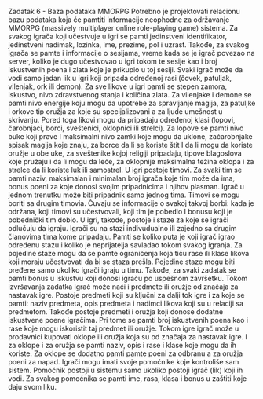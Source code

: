 Zadatak 6 - Baza podataka MMORPG
Potrebno je projektovati relacionu bazu podataka koja će pamtiti informacije neophodne za održavanje MMORPG (massively multiplayer online role-playing game) sistema. Za svakog igrača koji učestvuje u igri se pamti jedinstveni identifikator, jedinstveni nadimak, lozinka, ime, prezime, pol i uzrast. Takođe, za svakog igrača se pamte i informacije o sesijama, vreme kada se je igrač povezao na server, koliko je dugo učestvovao u igri tokom te sesije kao i broj iskustvenih poena i zlata koje je prikupio u toj sesiji. Svaki igrač može da vodi samo jedan lik u igri koji pripada određenoj rasi (čovek, patuljak, vilenjak, ork ili demon). Za sve likove u igri pamti se stepen zamora, iskustvo, nivo zdravstvenog stanja i količina zlata. Za vilenjake i demone se pamti nivo energije koju mogu da upotrebe za spravljanje magija, za patuljke i orkove tip oružja za koje su specijalizovani a za ljude umešnost u skrivanju. Pored toga likovi mogu da pripadaju određenoj klasi (lopovi, čarobnjaci, borci, sveštenici, oklopnici ili strelci). Za lopove se pamti nivo buke koji prave I maksimalni nivo zamki koje mogu da uklone, začarobnjake spisak magija koje znaju, za borce da li se koriste štit I da li mogu da koriste oružje u obe uke, za sveštenike kojoj religiji pripadaju, tipove blagoslova koje pružaju i da li mogu da leče, za oklopnije maksimalna težina oklopa i za strelce da li koriste luk ili samostrel. U igri postoje timovi. Za svaki tim se pamti naziv, maksimalan i minimalan broj igrača koje tim može da ima, bonus poeni za koje donosi svojim pripadnicima i njihov plasman. Igrač u jednom trenutku može biti pripadnik samo jednog tima. Timovi se mogu boriti sa drugim timovia. Čuvaju se informacije o svakoj takvoj borbi: kada je održana, koji timovi su učestvovali, koji tim je pobedio I bonusu koji je pobednički tim dobio. U igri, takođe, postoje i staze za koje se igrači odlučuju da igraju. Igrači su na stazi indivudualno ili zajedno sa drugim članovima tima kome pripadaju. Pamti se koliko puta je koji igrač igrao određenu stazu i koliko je neprijatelja savladao tokom svakog igranja. Za pojedine staze mogu da se pamte ograničenja koja tiču rase ili klase likova koji moraju učestvovati da bi se staza prešla. Pojedine staze mogu biti pređene samo ukoliko igrači igraju u timu. Takođe, za svaki zadatak se pamti bonus u iskustvu koji donosi igraču po uspešnom završetku. Tokom izvršavanja zadatka igrač može naći i predmete ili oružje od značaja za nastavak igre. Postoje predmeti koji su ključni za dalji tok igre i za koje se pamti: naziv predmeta, opis predmeta i nadimci likova koji su u relaciji sa predmetom. Takođe postoje predmeti i oružja koji donose dodatne iskustvene poene igračima. Pri tome se pamti broj iskustvenih poena kao i rase koje mogu iskoristit taj predmet ili oružje. Tokom igre igrač može u prodavnici kupovati oklope ili oružja koja su od značaja za nastavak igre. I za oklope i za oružja se pamti naziv, opis i rase i klase koje mogu da ih koriste. Za oklope se dodatno pamti pamte poeni za odbranu a za oružja poeni za napad. Igrači mogu imati svoje pomoćnike koje kontroliše sam sistem. Pomoćnik postoji u sistemu samo ukoliko postoji igrač (lik) koji ih vodi. Za svakog pomoćnika se pamti ime, rasa, klasa i bonus u zaštiti koje daju svom liku.
